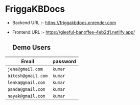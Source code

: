 # FriggaKBDocs

- Backend URL :- https://friggakbdocs.onrender.com
- Frontend URL :- https://gleeful-banoffee-4eb2d1.netlify.app/

  ## Demo Users

| Email              | password        |
|--------------------|-----------------|
| `jena@gmail.com`   | `kumar`         |
| `bitesh@gmail.com` | `kumar`         |
| `lenka@gmail.com`  | `kumar`         |
| `panda@gmail.com`  | `kumar`         |
| `nayak@gmail.com`  | `kumar`         |
